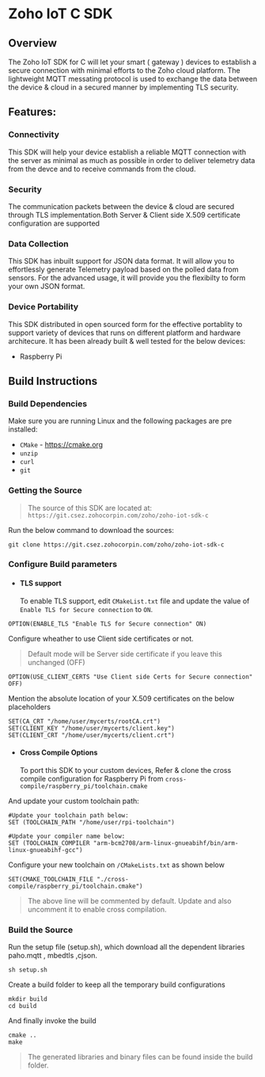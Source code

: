 # Zoho IoT C SDK

## Overview

The Zoho IoT SDK for C will let your smart ( gateway ) devices to establish a secure connection with minimal efforts to the Zoho cloud platform. The lightweight MQTT messating protocol is used to exchange the data between the device & cloud in a secured manner by implementing TLS security.

## Features:

### Connectivity

This SDK will help your device establish a reliable MQTT connection with the server as minimal as much as possible in order to deliver telemetry data from the devce and to receive commands from the cloud.

### Security

The communication packets between the device & cloud are secured through TLS implementation.Both Server & Client side X.509 certificate configuration are supported

### Data Collection

This SDK has inbuilt support for JSON data format. It will allow you to effortlessly generate Telemetry payload based on the polled data from sensors. For the advanced usage, it will provide you the flexibilty to form your own JSON format.

### Device Portability

This SDK distributed in open sourced form for the effective portablity to support variety of devices that runs on different platform and hardware architecure. It has been already built & well tested for the below devices:

- Raspberry Pi

## Build Instructions

### Build Dependencies

Make sure you are running Linux and the following packages are pre installed:

- `CMake` - https://cmake.org
- `unzip`
- `curl`
- `git`

### Getting the Source

> The source of this SDK are located at: `https://git.csez.zohocorpin.com/zoho/zoho-iot-sdk-c`

Run the below command to download the sources:

```
git clone https://git.csez.zohocorpin.com/zoho/zoho-iot-sdk-c
```

### Configure Build parameters

- #### TLS support
  To enable TLS support, edit `CMakeList.txt` file and update the value of `Enable TLS for Secure connection` to `ON`.

```
OPTION(ENABLE_TLS "Enable TLS for Secure connection" ON)
```

Configure wheather to use Client side certificates or not.

> Default mode will be Server side certificate if you leave this unchanged (OFF)

```
OPTION(USE_CLIENT_CERTS "Use Client side Certs for Secure connection" OFF)
```

Mention the absolute location of your X.509 certificates on the below placeholders

```
SET(CA_CRT "/home/user/mycerts/rootCA.crt")
SET(CLIENT_KEY "/home/user/mycerts/client.key")
SET(CLIENT_CRT "/home/user/mycerts/client.crt")
```

- #### Cross Compile Options
  To port this SDK to your custom devices,
  Refer & clone the cross compile configuration for Raspberry Pi from `cross-compile/raspberry_pi/toolchain.cmake`

And update your custom toolchain path:

```
#Update your toolchain path below:
SET (TOOLCHAIN_PATH "/home/user/rpi-toolchain")

#Update your compiler name below:
SET (TOOLCHAIN_COMPILER "arm-bcm2708/arm-linux-gnueabihf/bin/arm-linux-gnueabihf-gcc")
```

Configure your new toolchain on `/CMakeLists.txt` as shown below

```
SET(CMAKE_TOOLCHAIN_FILE "./cross-compile/raspberry_pi/toolchain.cmake")
```

> The above line will be commented by default. Update and also uncomment it to enable cross compilation.

### Build the Source

Run the setup file (setup.sh), which download all the dependent libraries paho.mqtt , mbedtls ,cjson.

```
sh setup.sh
```

Create a build folder to keep all the temporary build configurations

```
mkdir build
cd build
```

And finally invoke the build

```
cmake ..
make
```

> The generated libraries and binary files can be found inside the build folder.
